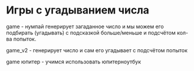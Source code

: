 # Игры с угадыванием числа
game - нумпай генерирует загаданное число и мы можем его подбирать (угадывать) с подсказкой больше/меньше и подсчётом кол-ва попыток.

game_v2 - генерирует число и сам его угадывает с подсчётом попыток

game юпитер - учимся использовать юпитерноутбук